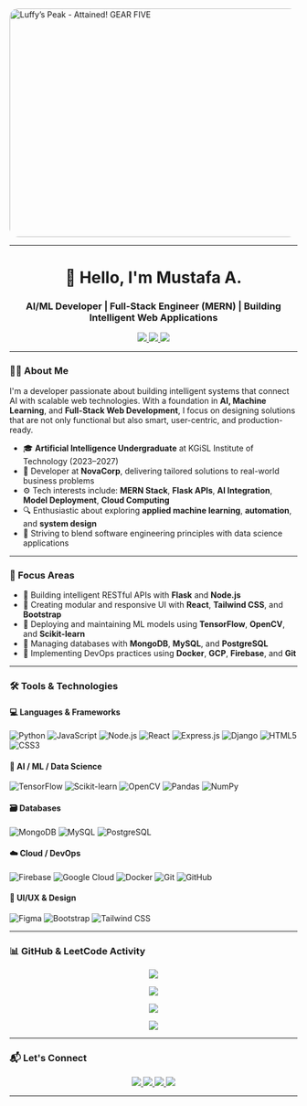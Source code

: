 <img src="https://github.com/user-attachments/assets/36636db2-e283-4481-bc90-6b095e41750a" alt="Luffy’s Peak - Attained! GEAR FIVE" width="900" height="400" style="border-radius: 15px;" />

---

<h1 align="center">👋 Hello, I'm Mustafa A.</h1>
<h3 align="center">AI/ML Developer | Full-Stack Engineer (MERN) | Building Intelligent Web Applications</h3>

<p align="center">
  <a href="https://www.linkedin.com/in/mustafa-a-904747283/" target="_blank">
    <img src="https://img.shields.io/badge/LinkedIn-Profile-blue?style=flat&logo=linkedin" />
  </a>
  <a href="mailto:mustafatinwala6@gmail.com">
    <img src="https://img.shields.io/badge/Gmail-Contact-red?style=flat&logo=gmail" />
  </a>
  <a href="https://port-folio-nine-ruddy.vercel.app/" target="_blank">
    <img src="https://img.shields.io/badge/Portfolio-Visit-green?style=flat&logo=google-chrome" />
  </a>
</p>

---

### 👨‍💻 About Me

I'm a developer passionate about building intelligent systems that connect AI with scalable web technologies. With a foundation in **AI, Machine Learning**, and **Full-Stack Web Development**, I focus on designing solutions that are not only functional but also smart, user-centric, and production-ready.

- 🎓 **Artificial Intelligence Undergraduate** at KGiSL Institute of Technology (2023–2027)
- 💼 Developer at **NovaCorp**, delivering tailored solutions to real-world business problems
- ⚙️ Tech interests include: **MERN Stack**, **Flask APIs**, **AI Integration**, **Model Deployment**, **Cloud Computing**
- 🔍 Enthusiastic about exploring **applied machine learning**, **automation**, and **system design**
- 📌 Striving to blend software engineering principles with data science applications

---

### 🚀 Focus Areas

- 🔹 Building intelligent RESTful APIs with **Flask** and **Node.js**
- 🔹 Creating modular and responsive UI with **React**, **Tailwind CSS**, and **Bootstrap**
- 🔹 Deploying and maintaining ML models using **TensorFlow**, **OpenCV**, and **Scikit-learn**
- 🔹 Managing databases with **MongoDB**, **MySQL**, and **PostgreSQL**
- 🔹 Implementing DevOps practices using **Docker**, **GCP**, **Firebase**, and **Git**

---

### 🛠️ Tools & Technologies

#### 💻 Languages & Frameworks
![Python](https://img.shields.io/badge/Python-3776AB?style=flat&logo=python&logoColor=white)
![JavaScript](https://img.shields.io/badge/JavaScript-F7DF1E?style=flat&logo=javascript&logoColor=black)
![Node.js](https://img.shields.io/badge/Node.js-339933?style=flat&logo=nodedotjs&logoColor=white)
![React](https://img.shields.io/badge/React-20232A?style=flat&logo=react&logoColor=61DAFB)
![Express.js](https://img.shields.io/badge/Express.js-000000?style=flat&logo=express&logoColor=white)
![Django](https://img.shields.io/badge/Django-092E20?style=flat&logo=django&logoColor=white)
![HTML5](https://img.shields.io/badge/HTML5-E34F26?style=flat&logo=html5&logoColor=white)
![CSS3](https://img.shields.io/badge/CSS3-1572B6?style=flat&logo=css3&logoColor=white)

#### 🧠 AI / ML / Data Science
![TensorFlow](https://img.shields.io/badge/TensorFlow-FF6F00?style=flat&logo=tensorflow&logoColor=white)
![Scikit-learn](https://img.shields.io/badge/Scikit--Learn-F7931E?style=flat&logo=scikit-learn&logoColor=white)
![OpenCV](https://img.shields.io/badge/OpenCV-5C3EE8?style=flat&logo=opencv&logoColor=white)
![Pandas](https://img.shields.io/badge/Pandas-150458?style=flat&logo=pandas&logoColor=white)
![NumPy](https://img.shields.io/badge/Numpy-013243?style=flat&logo=numpy&logoColor=white)

#### 🗃️ Databases
![MongoDB](https://img.shields.io/badge/MongoDB-47A248?style=flat&logo=mongodb&logoColor=white)
![MySQL](https://img.shields.io/badge/MySQL-00758F?style=flat&logo=mysql&logoColor=white)
![PostgreSQL](https://img.shields.io/badge/PostgreSQL-336791?style=flat&logo=postgresql&logoColor=white)

#### ☁️ Cloud / DevOps
![Firebase](https://img.shields.io/badge/Firebase-FFCA28?style=flat&logo=firebase&logoColor=black)
![Google Cloud](https://img.shields.io/badge/Google_Cloud-4285F4?style=flat&logo=googlecloud&logoColor=white)
![Docker](https://img.shields.io/badge/Docker-2496ED?style=flat&logo=docker&logoColor=white)
![Git](https://img.shields.io/badge/Git-F05032?style=flat&logo=git&logoColor=white)
![GitHub](https://img.shields.io/badge/GitHub-181717?style=flat&logo=github&logoColor=white)

#### 🎨 UI/UX & Design
![Figma](https://img.shields.io/badge/Figma-F24E1E?style=flat&logo=figma&logoColor=white)
![Bootstrap](https://img.shields.io/badge/Bootstrap-563D7C?style=flat&logo=bootstrap&logoColor=white)
![Tailwind CSS](https://img.shields.io/badge/Tailwind_CSS-06B6D4?style=flat&logo=tailwindcss&logoColor=white)

---

### 📊 GitHub & LeetCode Activity

<p align="center">
  <img src="https://leetcard.jacoblin.cool/mustafatinwala6?theme=unicorn&font=Fira%20Code&ext=activity" />
</p>

<p align="center">
  <img src="https://github-readme-stats.vercel.app/api?username=MUSTAFA892&show_icons=true&theme=tokyonight&hide_title=true" />
</p>

<p align="center">
  <img src="https://github-readme-stats.vercel.app/api/top-langs/?username=MUSTAFA892&layout=compact&theme=tokyonight" />
</p>

<p align="center">
  <img src="https://github-readme-streak-stats.herokuapp.com/?user=MUSTAFA892&theme=tokyonight" />
</p>

---

### 📬 Let's Connect

<p align="center">
  <a href="https://www.linkedin.com/in/mustafa-a-904747283/" target="_blank">
    <img src="https://img.shields.io/badge/LinkedIn-Connect-blue?style=for-the-badge&logo=linkedin" />
  </a>
  <a href="mailto:mustafatinwala6@gmail.com">
    <img src="https://img.shields.io/badge/Gmail-Email_Me-D14836?style=for-the-badge&logo=gmail&logoColor=white" />
  </a>
  <a href="https://discord.com/users/mustafa5253" target="_blank">
    <img src="https://img.shields.io/badge/Discord-mustafa5253-5865F2?style=for-the-badge&logo=discord&logoColor=white" />
  </a>
  <a href="https://www.instagram.com/_.mustafa._52/" target="_blank">
    <img src="https://img.shields.io/badge/Instagram-Follow-833AB4?style=for-the-badge&logo=instagram" />
  </a>
</p>

---
